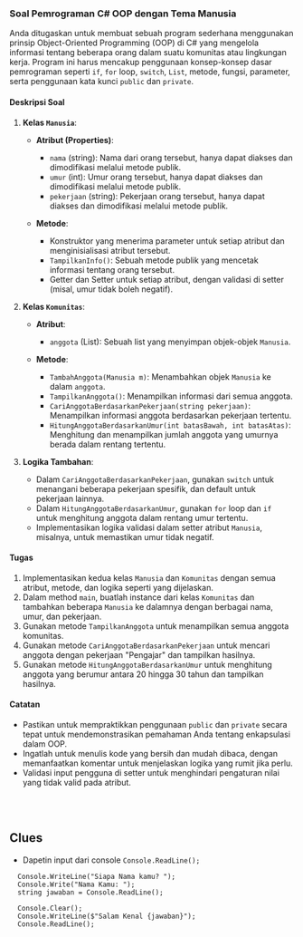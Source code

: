 ### Soal Pemrograman C# OOP dengan Tema Manusia

Anda ditugaskan untuk membuat sebuah program sederhana menggunakan prinsip Object-Oriented Programming (OOP) di C# yang mengelola informasi tentang beberapa orang dalam suatu komunitas atau lingkungan kerja. Program ini harus mencakup penggunaan konsep-konsep dasar pemrograman seperti `if`, `for` loop, `switch`, `List`, metode, fungsi, parameter, serta penggunaan kata kunci `public` dan `private`.

#### Deskripsi Soal

1. **Kelas `Manusia`**:
   - **Atribut (Properties)**:
     - `nama` (string): Nama dari orang tersebut, hanya dapat diakses dan dimodifikasi melalui metode publik.
     - `umur` (int): Umur orang tersebut, hanya dapat diakses dan dimodifikasi melalui metode publik.
     - `pekerjaan` (string): Pekerjaan orang tersebut, hanya dapat diakses dan dimodifikasi melalui metode publik.

   - **Metode**:
     - Konstruktor yang menerima parameter untuk setiap atribut dan menginisialisasi atribut tersebut.
     - `TampilkanInfo()`: Sebuah metode publik yang mencetak informasi tentang orang tersebut.
     - Getter dan Setter untuk setiap atribut, dengan validasi di setter (misal, umur tidak boleh negatif).

2. **Kelas `Komunitas`**:
   - **Atribut**:
     - `anggota` (List<Manusia>): Sebuah list yang menyimpan objek-objek `Manusia`.

   - **Metode**:
     - `TambahAnggota(Manusia m)`: Menambahkan objek `Manusia` ke dalam `anggota`.
     - `TampilkanAnggota()`: Menampilkan informasi dari semua anggota.
     - `CariAnggotaBerdasarkanPekerjaan(string pekerjaan)`: Menampilkan informasi anggota berdasarkan pekerjaan tertentu.
     - `HitungAnggotaBerdasarkanUmur(int batasBawah, int batasAtas)`: Menghitung dan menampilkan jumlah anggota yang umurnya berada dalam rentang tertentu.

3. **Logika Tambahan**:
   - Dalam `CariAnggotaBerdasarkanPekerjaan`, gunakan `switch` untuk menangani beberapa pekerjaan spesifik, dan default untuk pekerjaan lainnya.
   - Dalam `HitungAnggotaBerdasarkanUmur`, gunakan `for` loop dan `if` untuk menghitung anggota dalam rentang umur tertentu.
   - Implementasikan logika validasi dalam setter atribut `Manusia`, misalnya, untuk memastikan umur tidak negatif.

#### Tugas

1. Implementasikan kedua kelas `Manusia` dan `Komunitas` dengan semua atribut, metode, dan logika seperti yang dijelaskan.
2. Dalam method `main`, buatlah instance dari kelas `Komunitas` dan tambahkan beberapa `Manusia` ke dalamnya dengan berbagai nama, umur, dan pekerjaan.
3. Gunakan metode `TampilkanAnggota` untuk menampilkan semua anggota komunitas.
4. Gunakan metode `CariAnggotaBerdasarkanPekerjaan` untuk mencari anggota dengan pekerjaan "Pengajar" dan tampilkan hasilnya.
5. Gunakan metode `HitungAnggotaBerdasarkanUmur` untuk menghitung anggota yang berumur antara 20 hingga 30 tahun dan tampilkan hasilnya.

#### Catatan

- Pastikan untuk mempraktikkan penggunaan `public` dan `private` secara tepat untuk mendemonstrasikan pemahaman Anda tentang enkapsulasi dalam OOP.
- Ingatlah untuk menulis kode yang bersih dan mudah dibaca, dengan memanfaatkan komentar untuk menjelaskan logika yang rumit jika perlu.
- Validasi input pengguna di setter untuk menghindari pengaturan nilai yang tidak valid pada atribut.
<br/>
<br/>

## Clues
  - Dapetin input dari console `Console.ReadLine();`
  ```
    Console.WriteLine("Siapa Nama kamu? ");
    Console.Write("Nama Kamu: ");
    string jawaban = Console.ReadLine();

    Console.Clear();
    Console.WriteLine($"Salam Kenal {jawaban}");
    Console.ReadLine();
  ```
